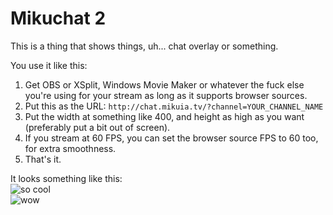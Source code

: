 # Mikuchat 2
This is a thing that shows things, uh... chat overlay or something.

You use it like this:
1. Get OBS or XSplit, Windows Movie Maker or whatever the fuck else you're using for your stream as long as it supports browser sources.
2. Put this as the URL:
`http://chat.mikuia.tv/?channel=YOUR_CHANNEL_NAME`
3. Put the width at something like 400, and height as high as you want (preferably put a bit out of screen).
4. If you stream at 60 FPS, you can set the browser source FPS to 60 too, for extra smoothness.
5. That's it.

It looks something like this:  
![so cool](http://h.hatsu.tv/RzsUxp.gif)  
![wow](http://h.hatsu.tv/axQBCx.png)
